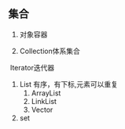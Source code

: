 ## 集合

1. 对象容器

2. Collection体系集合

​        Iterator迭代器

   1. List  有序，有下标,元素可以重复
      1. ArrayList
      2. LinkList
      3. Vector
   2. set

